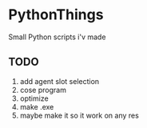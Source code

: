 # PythonThings
Small Python scripts i'v made 

## TODO
1. add agent slot selection
1. cose program
1. optimize
1. make .exe
1. maybe make it so it work on any res 
